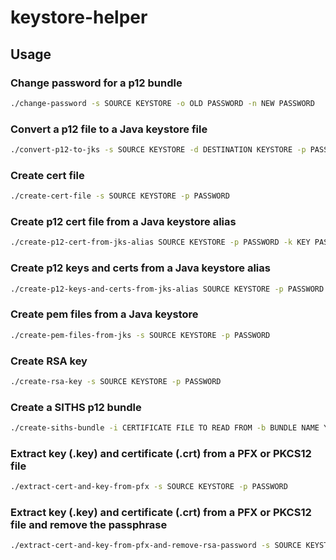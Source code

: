 # keystore-helper

## Usage

### Change password for a p12 bundle

```sh
./change-password -s SOURCE KEYSTORE -o OLD PASSWORD -n NEW PASSWORD
```

### Convert a p12 file to a Java keystore file

```sh
./convert-p12-to-jks -s SOURCE KEYSTORE -d DESTINATION KEYSTORE -p PASSWORD
```

### Create cert file

```sh
./create-cert-file -s SOURCE KEYSTORE -p PASSWORD
```

### Create p12 cert file from a Java keystore alias

```sh
./create-p12-cert-from-jks-alias SOURCE KEYSTORE -p PASSWORD -k KEY PASSWORD -a ALIAS
```

### Create p12 keys and certs from a Java keystore alias

```sh
./create-p12-keys-and-certs-from-jks-alias SOURCE KEYSTORE -p PASSWORD -k KEY PASSWORD -a ALIAS
```

### Create pem files from a Java keystore

```sh
./create-pem-files-from-jks -s SOURCE KEYSTORE -p PASSWORD
```

### Create RSA key

```sh
./create-rsa-key -s SOURCE KEYSTORE -p PASSWORD
```

### Create a SITHS p12 bundle

```sh
./create-siths-bundle -i CERTIFICATE FILE TO READ FROM -b BUNDLE NAME YOU WISH TO CREATE -e ENVIRONMENT
```

### Extract key (.key) and certificate (.crt) from a PFX or PKCS12 file

```sh
./extract-cert-and-key-from-pfx -s SOURCE KEYSTORE -p PASSWORD
```

### Extract key (.key) and certificate (.crt) from a PFX or PKCS12 file and remove the passphrase

```sh
./extract-cert-and-key-from-pfx-and-remove-rsa-password -s SOURCE KEYSTORE -p PASSWORD
```
